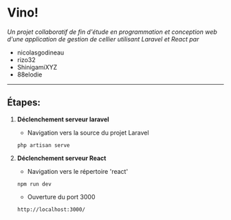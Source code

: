 # Vino!
*Un projet collaboratif de fin d'étude en programmation et conception web d'une application de gestion de cellier utilisant Laravel et React par*

- nicolasgodineau
- rizo32
- ShinigamiXYZ
- 88elodie
---
## Étapes:
1. **Déclenchement serveur laravel**
    - Navigation vers la source du projet Laravel
    ```
    php artisan serve
    ```

1. **Déclenchement serveur React**
    - Navigation vers le répertoire 'react'
    ```
    npm run dev
    ```
    - Ouverture du port 3000
    ```
    http://localhost:3000/
    ```